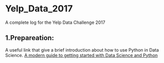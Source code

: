 # Yelp_Data_2017
A complete log for the Yelp Data Challenge 2017
## 1.Prepareation:
A useful link that give a brief introduction about how to use Python in Data Science.
[A modern guide to getting started with Data Science and Python](http://twiecki.github.io/blog/2014/11/18/python-for-data-science/)
